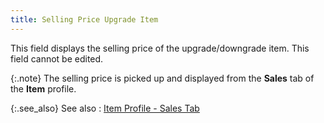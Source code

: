 ```yaml
---
title: Selling Price Upgrade Item
---
```



This field displays the selling price of the upgrade/downgrade item.  This field cannot be edited.


{:.note}
The selling price is picked up and displayed from the **Sales** tab of the **Item** profile.


{:.see_also}
See also
: [Item  Profile - Sales Tab](JavaScript:RelatedTopics1.Click())<!--Metadata type="DesignerControl" startspan
<object CLASSID="clsid:ADB880A6-D8FF-11CF-9377-00AA003B7A11"
	ID=RelatedTopics1
	TYPE="application/x-oleobject">
</object>-->

<object classid="clsid:ADB880A6-D8FF-11CF-9377-00AA003B7A11" id="RelatedTopics1" type="application/x-oleobject"> 
 <param name="Command" value="Related Topics">
<param name="Window" value="second">
<param name="Item1" value="Item Profile - Sales Tab;{{site.mi_chm}}/create-regular-items-kits-and-assemblies/creating-an-item/the_item_profile_-_sales_tab.html">
</object><!--Metadata type="DesignerControl" endspan-->
